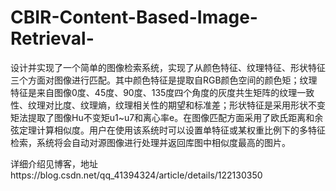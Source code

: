 # CBIR-Content-Based-Image-Retrieval-
设计并实现了一个简单的图像检索系统，实现了从颜色特征、纹理特征、形状特征三个方面对图像进行匹配。其中颜色特征是提取自RGB颜色空间的颜色矩；纹理特征是来自图像0度、45度、90度、135度四个角度的灰度共生矩阵的纹理一致性、纹理对比度、纹理熵，纹理相关性的期望和标准差；形状特征是采用形状不变矩法提取了图像Hu不变矩u1~u7和离心率e。在图像匹配方面采用了欧氏距离和余弦定理计算相似度。用户在使用该系统时可以设置单特征或某权重比例下的多特征检索，系统将会自动对源图像进行处理并返回库图中相似度最高的图片。

详细介绍见博客，地址https://blog.csdn.net/qq_41394324/article/details/122130350
